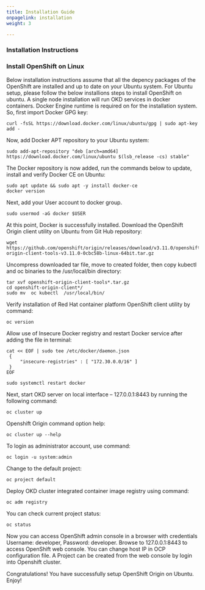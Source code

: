 ```yaml
---
title: Installation Guide
onpagelink: installation
weight: 3

---
```


### **Installation Instructions**

### Install OpenShift on Linux

Below installation instructions assume that all the depency packages of the OpenShift are installed and up to date on your Ubuntu system. For Ubuntu setup, please follow the below installions steps to install OpenShift on ubuntu. A single node installation will run OKD services in docker containers. Docker Engine runtime is required on for the installation system. So, first import Docker GPG key:

    curl -fsSL https://download.docker.com/linux/ubuntu/gpg | sudo apt-key add -

Now, add Docker APT repository to your Ubuntu system:

    sudo add-apt-repository "deb [arch=amd64] https://download.docker.com/linux/ubuntu $(lsb_release -cs) stable"

The Docker repository is now added, run the commands below to update, install and verify Docker CE on Ubuntu:

    sudo apt update && sudo apt -y install docker-ce
    docker version

Next, add your User account to docker group.

    sudo usermod -aG docker $USER

At this point, Docker is successfully installed. Download the OpenShift Origin client utility on Ubuntu from Git Hub repository:

    wget https://github.com/openshift/origin/releases/download/v3.11.0/openshift-origin-client-tools-v3.11.0-0cbc58b-linux-64bit.tar.gz

Uncompress downloaded tar file, move to created folder, then copy kubectl and oc binaries to the /usr/local/bin directory:

    tar xvf openshift-origin-client-tools*.tar.gz
    cd openshift-origin-client*/
    sudo mv  oc kubectl  /usr/local/bin/

Verify installation of Red Hat container platform OpenShift client utility by command:

    oc version

Allow use of Insecure Docker registry and restart Docker service after adding the file in terminal:

    cat << EOF | sudo tee /etc/docker/daemon.json 
     {
         "insecure-registries" : [ "172.30.0.0/16" ]
     }
    EOF

    sudo systemctl restart docker

Next, start OKD server on local interface – 127.0.0.1:8443 by running the following command:

    oc cluster up

Openshift Origin command option help:

    oc cluster up --help

To login as administrator account, use command:

    oc login -u system:admin

Change to the default project:

    oc project default

Deploy OKD cluster integrated container image registry using command:

    oc adm registry

You can check current project status:

    oc status

Now you can access OpenShift admin console in a browser with credentials Username: developer, Password: developer. Browse to 127.0.0.1:8443 to access OpenShift web console. You can change host IP in OCP configuration file. A Project can be created from the web console by login into Openshift cluster.

Congratulations! You have successfully setup OpenShift Origin on Ubuntu. Enjoy!